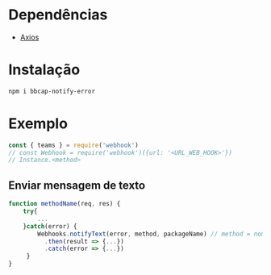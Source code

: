 # Dependências 

* [Axios](https://github.com/axios/axios)

# Instalação

```bash
npm i bbcap-notify-error
```



# Exemplo

```js
const { teams } = require('webhook')
// const Webhook = require('webhook')({url: '<URL_WEB_HOOK>'})
// Instance.<method>
```



## Enviar mensagem de texto

```js
function methodName(req, res) {
    try{
    	...
    }catch(error) {
        Webhooks.notifyText(error, method, packageName) // method = nome da função
          .then(result => {...})
          .catch(error => {...})
     }
}
```